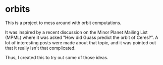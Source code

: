 # orbits

This is a project to mess around with orbit computations. 

It was inspired by a recent discussion on the Minor Planet Mailing List (MPML) where it was asked "How did Guass predict the orbit of Ceres?". A lot of interesting posts were made about that topic, and it was pointed out that it really isn't that complicated.

Thus, I created this to try out some of those ideas.
